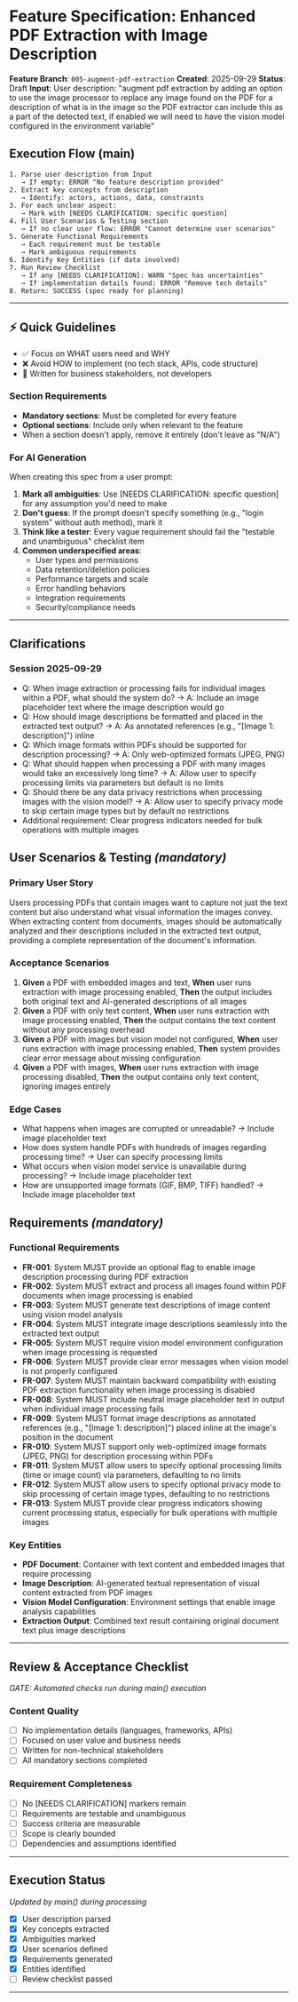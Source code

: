 # Feature Specification: Enhanced PDF Extraction with Image Description

**Feature Branch**: `005-augment-pdf-extraction`
**Created**: 2025-09-29
**Status**: Draft
**Input**: User description: "augment pdf extraction by adding an option to use the image processor to replace any image found on the PDF for a description of what is in the image so the PDF extractor can include this as a part of the detected text, if enabled we will need to have the vision model configured in the environment variable"

## Execution Flow (main)
```
1. Parse user description from Input
   → If empty: ERROR "No feature description provided"
2. Extract key concepts from description
   → Identify: actors, actions, data, constraints
3. For each unclear aspect:
   → Mark with [NEEDS CLARIFICATION: specific question]
4. Fill User Scenarios & Testing section
   → If no clear user flow: ERROR "Cannot determine user scenarios"
5. Generate Functional Requirements
   → Each requirement must be testable
   → Mark ambiguous requirements
6. Identify Key Entities (if data involved)
7. Run Review Checklist
   → If any [NEEDS CLARIFICATION]: WARN "Spec has uncertainties"
   → If implementation details found: ERROR "Remove tech details"
8. Return: SUCCESS (spec ready for planning)
```

---

## ⚡ Quick Guidelines
- ✅ Focus on WHAT users need and WHY
- ❌ Avoid HOW to implement (no tech stack, APIs, code structure)
- 👥 Written for business stakeholders, not developers

### Section Requirements
- **Mandatory sections**: Must be completed for every feature
- **Optional sections**: Include only when relevant to the feature
- When a section doesn't apply, remove it entirely (don't leave as "N/A")

### For AI Generation
When creating this spec from a user prompt:
1. **Mark all ambiguities**: Use [NEEDS CLARIFICATION: specific question] for any assumption you'd need to make
2. **Don't guess**: If the prompt doesn't specify something (e.g., "login system" without auth method), mark it
3. **Think like a tester**: Every vague requirement should fail the "testable and unambiguous" checklist item
4. **Common underspecified areas**:
   - User types and permissions
   - Data retention/deletion policies
   - Performance targets and scale
   - Error handling behaviors
   - Integration requirements
   - Security/compliance needs

---

## Clarifications

### Session 2025-09-29
- Q: When image extraction or processing fails for individual images within a PDF, what should the system do? → A: Include an image placeholder text where the image description would go
- Q: How should image descriptions be formatted and placed in the extracted text output? → A: As annotated references (e.g., "[Image 1: description]") inline
- Q: Which image formats within PDFs should be supported for description processing? → A: Only web-optimized formats (JPEG, PNG)
- Q: What should happen when processing a PDF with many images would take an excessively long time? → A: Allow user to specify processing limits via parameters but default is no limits
- Q: Should there be any data privacy restrictions when processing images with the vision model? → A: Allow user to specify privacy mode to skip certain image types but by default no restrictions
- Additional requirement: Clear progress indicators needed for bulk operations with multiple images

## User Scenarios & Testing *(mandatory)*

### Primary User Story
Users processing PDFs that contain images want to capture not just the text content but also understand what visual information the images convey. When extracting content from documents, images should be automatically analyzed and their descriptions included in the extracted text output, providing a complete representation of the document's information.

### Acceptance Scenarios
1. **Given** a PDF with embedded images and text, **When** user runs extraction with image processing enabled, **Then** the output includes both original text and AI-generated descriptions of all images
2. **Given** a PDF with only text content, **When** user runs extraction with image processing enabled, **Then** the output contains the text content without any processing overhead
3. **Given** a PDF with images but vision model not configured, **When** user runs extraction with image processing enabled, **Then** system provides clear error message about missing configuration
4. **Given** a PDF with images, **When** user runs extraction with image processing disabled, **Then** the output contains only text content, ignoring images entirely

### Edge Cases
- What happens when images are corrupted or unreadable? → Include image placeholder text
- How does system handle PDFs with hundreds of images regarding processing time? → User can specify processing limits
- What occurs when vision model service is unavailable during processing? → Include image placeholder text
- How are unsupported image formats (GIF, BMP, TIFF) handled? → Include image placeholder text

## Requirements *(mandatory)*

### Functional Requirements
- **FR-001**: System MUST provide an optional flag to enable image description processing during PDF extraction
- **FR-002**: System MUST extract and process all images found within PDF documents when image processing is enabled
- **FR-003**: System MUST generate text descriptions of image content using vision model analysis
- **FR-004**: System MUST integrate image descriptions seamlessly into the extracted text output
- **FR-005**: System MUST require vision model environment configuration when image processing is requested
- **FR-006**: System MUST provide clear error messages when vision model is not properly configured
- **FR-007**: System MUST maintain backward compatibility with existing PDF extraction functionality when image processing is disabled
- **FR-008**: System MUST include neutral image placeholder text in output when individual image processing fails
- **FR-009**: System MUST format image descriptions as annotated references (e.g., "[Image 1: description]") placed inline at the image's position in the document
- **FR-010**: System MUST support only web-optimized image formats (JPEG, PNG) for description processing within PDFs
- **FR-011**: System MUST allow users to specify optional processing limits (time or image count) via parameters, defaulting to no limits
- **FR-012**: System MUST allow users to specify optional privacy mode to skip processing of certain image types, defaulting to no restrictions
- **FR-013**: System MUST provide clear progress indicators showing current processing status, especially for bulk operations with multiple images

### Key Entities
- **PDF Document**: Container with text content and embedded images that require processing
- **Image Description**: AI-generated textual representation of visual content extracted from PDF images
- **Vision Model Configuration**: Environment settings that enable image analysis capabilities
- **Extraction Output**: Combined text result containing original document text plus image descriptions

---

## Review & Acceptance Checklist
*GATE: Automated checks run during main() execution*

### Content Quality
- [ ] No implementation details (languages, frameworks, APIs)
- [ ] Focused on user value and business needs
- [ ] Written for non-technical stakeholders
- [ ] All mandatory sections completed

### Requirement Completeness
- [ ] No [NEEDS CLARIFICATION] markers remain
- [ ] Requirements are testable and unambiguous
- [ ] Success criteria are measurable
- [ ] Scope is clearly bounded
- [ ] Dependencies and assumptions identified

---

## Execution Status
*Updated by main() during processing*

- [x] User description parsed
- [x] Key concepts extracted
- [x] Ambiguities marked
- [x] User scenarios defined
- [x] Requirements generated
- [x] Entities identified
- [ ] Review checklist passed

---